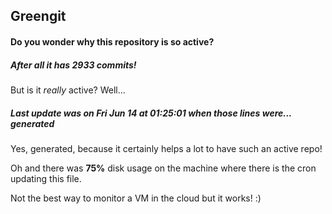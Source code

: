 ## Greengit

#### Do you wonder why this repository is so active?

##### After all it has 2933 commits!

But is it *really* active? Well...

##### Last update was on Fri Jun 14 at 01:25:01 when those lines were... generated

Yes, generated, because it certainly helps a lot to have such an active repo!

Oh and there was **75%** disk usage on the machine
where there is the cron updating this file.

Not the best way to monitor a VM in the cloud but it works! :)
